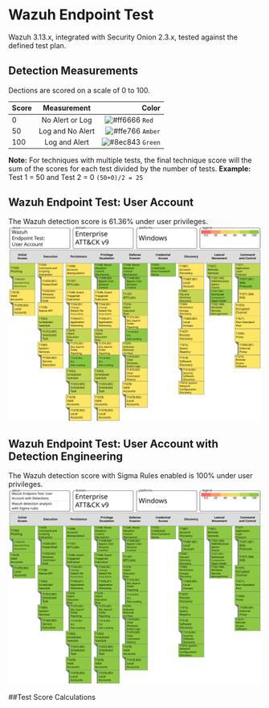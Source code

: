 # Wazuh Endpoint Test
Wazuh 3.13.x, integrated with Security Onion 2.3.x, tested against the defined test plan.  

## Detection Measurements
Dections are scored on a scale of 0 to 100.

| Score  | Measurement     | Color |
| ------ |:---------------:| -----:|
| 0      | No Alert or Log | ![#ff6666](https://via.placeholder.com/15/ff6666/000000?text=+) `Red  ` |
| 50     | Log and No Alert| ![#ffe766](https://via.placeholder.com/15/ffe766/000000?text=+) `Amber` |
| 100    | Log and Alert   | ![#8ec843](https://via.placeholder.com/15/8ec843/000000?text=+) `Green` |

**Note:** For techniques with multiple tests, the final technique score will the sum of the scores for each test divided by the number of tests.
**Example:** Test 1 = 50 and Test 2 = 0 `(50+0)/2 = 25`

## Wazuh Endpoint Test: User Account
The Wazuh detection score is 61.36% under user privileges.
![Alt text](./User_Account/Wazuh_Endpoint_Test_User_Account.svg)

## Wazuh Endpoint Test: User Account with Detection Engineering
The Wazuh detection score with Sigma Rules enabled is 100% under user privileges.
![Alt text](./User_Account_Detections/Wazuh_Endpoint_Test_User_Account_with_Detections.svg)

##Test Score Calculations
